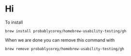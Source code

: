 # Hi

To install

`brew install probablycorey/homebrew-usability-testing/gh`

When we are done you can remove this command with

`brew remove probablycorey/homebrew-usability-testing/gh`
